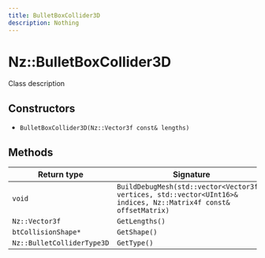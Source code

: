 ```yaml
---
title: BulletBoxCollider3D
description: Nothing
---
```


# Nz::BulletBoxCollider3D

Class description

## Constructors

- `BulletBoxCollider3D(Nz::Vector3f const& lengths)`

## Methods

| Return type | Signature |
| ----------- | --------- |
| `void` | `BuildDebugMesh(std::vector<Vector3f>& vertices, std::vector<UInt16>& indices, Nz::Matrix4f const& offsetMatrix)` |
| `Nz::Vector3f` | `GetLengths()` |
| `btCollisionShape*` | `GetShape()` |
| `Nz::BulletColliderType3D` | `GetType()` |
